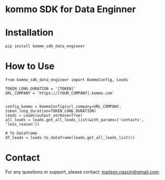 # kommo SDK for Data Enginner

# Installation
```
pip install kommo_sdk_data_engineer
```

# How to Use
```
from kommo_sdk_data_engineer import KommoConfig, Leads

TOKEN_LONG_DURATION = '[TOKEN]'
URL_COMPANY = 'https://[YOUR_COMPANY].kommo.com'


config_kommo = KommoConfig(url_company=URL_COMPANY, token_long_duration=TOKEN_LONG_DURATION)
leads = Leads(output_verbose=True)
all_leads = leads.get_all_leads_list(with_params=['contacts', 'loss_reason'])

# To Dataframe
df_leads = leads.to_dataframe(leads.get_all_leads_list())
```

# Contact
For any questions or support, please contact: mailson.nascin@gmail.com.